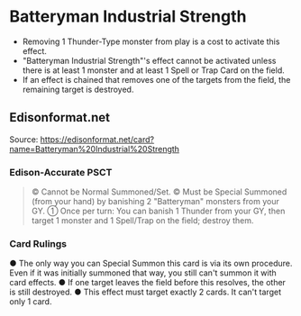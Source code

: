 # Batteryman Industrial Strength

*   Removing 1 Thunder-Type monster from play is a cost to activate this effect.
*   "Batteryman Industrial Strength"'s effect cannot be activated unless there is at least 1 monster and at least 1 Spell or Trap Card on the field.
*   If an effect is chained that removes one of the targets from the field, the remaining target is destroyed.

## Edisonformat.net

Source: https://edisonformat.net/card?name=Batteryman%20Industrial%20Strength

### Edison-Accurate PSCT

> © Cannot be Normal Summoned/Set.
> © Must be Special Summoned (from your hand) by banishing 2 "Batteryman" monsters from your GY.
> ① Once per turn: You can banish 1 Thunder from your GY, then target 1 monster and 1 Spell/Trap on the field; destroy them.

### Card Rulings

● The only way you can Special Summon this card is via its own procedure.
Even if it was initially summoned that way, you still can't summon it with card effects.
● If one target leaves the field before this resolves, the other is still destroyed.
● This effect must target exactly 2 cards. It can't target only 1 card.
            